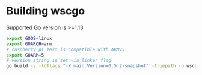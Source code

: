 # Building wscgo

Supported Go version is >=1.13

```bash
export GOOS=linux
export GOARCH=arm
# raspberry pi zero is compatible with ARMv5
export GOARM=5
# version string is set via linker flag
go build -v -ldflags "-X main.Version=0.5.2-snapshot" -trimpath -o wscgo ./cmd/wscgo
```
